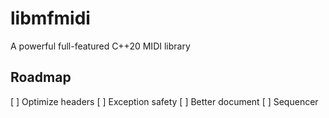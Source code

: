 # libmfmidi

A powerful full-featured C++20 MIDI library

## Roadmap

[ ] Optimize headers
[ ] Exception safety
[ ] Better document
[ ] Sequencer
